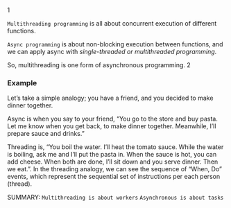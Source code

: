 1

`Multithreading programming` is all about concurrent execution of different functions.

`Async programming` is about non-blocking execution between functions, and we can apply async with *single-threaded or multithreaded programming*.

So, multithreading is one form of asynchronous programming.
2

### Example

Let’s take a simple analogy; you have a friend, and you decided to make dinner together.

Async is when you say to your friend, “You go to the store and buy pasta. Let me know when you get back, to make dinner together. Meanwhile, I’ll prepare sauce and drinks.”

Threading is, “You boil the water. I’ll heat the tomato sauce. While the water is boiling, ask me and I’ll put the pasta in. When the sauce is hot, you can add cheese. When both are done, I’ll sit down and you serve dinner. Then we eat.”. In the threading analogy, we can see the sequence of “When, Do” events, which represent the sequential set of instructions per each person (thread).


SUMMARY:
`Multithreading is about workers`
`Asynchronous is about tasks`
